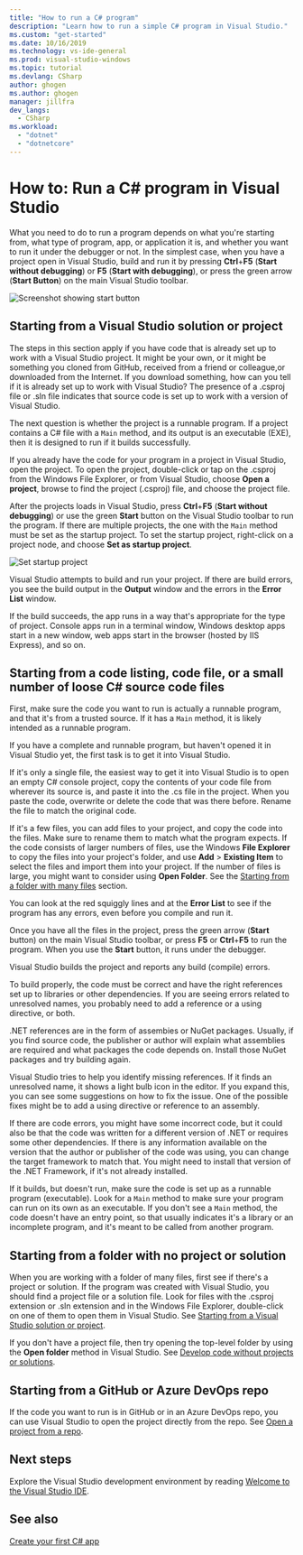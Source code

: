 ```yaml
---
title: "How to run a C# program"
description: "Learn how to run a simple C# program in Visual Studio."
ms.custom: "get-started"
ms.date: 10/16/2019
ms.technology: vs-ide-general
ms.prod: visual-studio-windows
ms.topic: tutorial
ms.devlang: CSharp
author: ghogen
ms.author: ghogen
manager: jillfra
dev_langs:
  - CSharp
ms.workload:
  - "dotnet"
  - "dotnetcore"
---
```

# How to: Run a C# program in Visual Studio

What you need to do to run a program depends on what you're starting from, what type of program, app, or application it is, and whether you want to run it under the debugger or not. In the simplest case, when you have a project open in Visual Studio, build and run it by pressing **Ctrl**+**F5** (**Start without debugging**) or **F5** (**Start with debugging**), or press the green arrow (**Start Button**) on the main Visual Studio toolbar.

![Screenshot showing start button](media/run-program/vs-start-button.png)

## Starting from a Visual Studio solution or project

The steps in this section apply if you have code that is already set up to work with a Visual Studio project. It might be your own, or it might be something you cloned from GitHub, received from a friend or colleague,or downloaded from the Internet.  If you download something, how can you tell if it is already set up to work with Visual Studio? The presence of a .csproj file or .sln file indicates that source code is set up to work with a version of Visual Studio.

The next question is whether the project is a runnable program. If a project contains a C# file with a `Main` method, and its output is an executable (EXE), then it is designed to run if it builds successfully.

If you already have the code for your program in a project in Visual Studio, open the project. To open the project, double-click or tap on the .csproj from the Windows File Explorer, or from Visual Studio, choose **Open a project**, browse to find the project (.csproj) file, and choose the project file.

After the projects loads in Visual Studio, press **Ctrl**+**F5** (**Start without debugging**) or use the green **Start** button on the Visual Studio toolbar to run the program.  If there are multiple projects, the one with the `Main` method must be set as the startup project.  To set the startup project, right-click on a project node, and choose **Set as startup project**.

![Set startup project](media/run-program/set-as-startup-project.png)

Visual Studio attempts to build and run your project.  If there are build errors, you see the build output in the **Output** window and the errors in the **Error List** window.

If the build succeeds, the app runs in a way that's appropriate for the type of project. Console apps run in a terminal window, Windows desktop apps start in a new window, web apps start in the browser (hosted by IIS Express), and so on.

## Starting from a code listing, code file, or a small number of loose C# source code files

First, make sure the code you want to run is actually a runnable program, and that it's from a trusted source. If it has a `Main` method, it is likely intended as a runnable program.

If you have a complete and runnable program, but haven't opened it in Visual Studio yet, the first task is to get it into Visual Studio. 

If it's only a single file, the easiest way to get it into Visual Studio is to open an empty C# console project, copy the contents of your code file from wherever its source is, and paste it into the .cs file in the project. When you paste the code, overwrite or delete the code that was there before. Rename the file to match the original code.

If it's a few files, you can add files to your project, and copy the code into the files. Make sure to rename them to match what the program expects.  If the code consists of larger numbers of files, use the Windows **File Explorer** to copy the files into your project's folder, and use **Add** > **Existing Item** to select the files and import them into your project.  If the number of files is large, you might want to consider using **Open Folder**. See the [Starting from a folder with many files](#starting-from-a-folder-with-many-files) section.

You can look at the red squiggly lines and at the **Error List** to see if the program has any errors, even before you compile and run it.

Once you have all the files in the project, press the green arrow (**Start** button) on the main Visual Studio toolbar, or press **F5** or **Ctrl**+**F5** to run the program. When you use the **Start** button, it runs under the debugger.

Visual Studio builds the project and reports any build (compile) errors.

To build properly, the code must be correct and have the right references set up to libraries or other dependencies. If you are seeing errors related to unresolved names, you probably need to add a reference or a using directive, or both. 

 .NET references are in the form of assembies or NuGet packages. Usually, if you find source code, the publisher or author will explain what assemblies are required and what packages the code depends on.  Install those NuGet packages and try building again.

 Visual Studio tries to help you identify missing references. If it finds an unresolved name, it shows a light bulb icon in the editor. If you expand this, you can see some suggestions on how to fix the issue. One of the possible fixes might be to add a using directive or reference to an assembly.

If there are code errors, you might have some incorrect code, but it could also be that the code was written for a different version of .NET or requires some other dependencies. If there is any information available on the version that the author or publisher of the code was using, you can change the target framework to match that. You might need to install that version of the .NET Framework, if it's not already installed.

If it builds, but doesn't run, make sure the code is set up as a runnable program (executable). Look for a `Main` method to make sure your program can run on its own as an executable. If you don't see a `Main` method, the code doesn't have an entry point, so that usually indicates it's a library or an incomplete program, and it's meant to be called from another program.

## Starting from a folder with no project or solution

When you are working with a folder of many files, first see if there's  a project or solution.  If the program was created with Visual Studio, you should find a project file or a solution file. Look for files with the .csproj extension or .sln extension and in the Windows File Explorer, double-click on one of them to open them in Visual Studio. See [Starting from a Visual Studio solution or project](#starting-from-a-visual-studio-solution-or-project).

If you don't have a project file, then try opening the top-level folder by using the **Open folder** method in Visual Studio. See [Develop code without projects or solutions](../../ide/develop-code-in-visual-studio-without-projects-or-solutions).

## Starting from a GitHub or Azure DevOps repo

If the code you want to run is in GitHub or in an Azure DevOps repo, you can use Visual Studio to open the project directly from the repo. See [Open a project from a repo](../tutorial-open-project-from-repo.md).

## Next steps

Explore the Visual Studio development environment by reading [Welcome to the Visual Studio IDE](../visual-studio-ide.md).

## See also

[Create your first C# app](tutorial-console.md)
